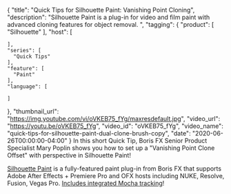 {
  "title": "Quick Tips for Silhouette Paint: Vanishing Point Cloning",
  "description": "Silhouette Paint is a plug-in for video and film paint with advanced cloning features for object removal. ",
  "tagging": {
    "product": [
      "Silhouette"
    ],
    "host": [

    ],
    "series": [
      "Quick Tips"
    ],
    "feature": [
      "Paint"
    ],
    "language": [

    ]
  },
  "thumbnail_url": "https://img.youtube.com/vi/oVKEB75_fYg/maxresdefault.jpg",
  "video_url": "https://youtu.be/oVKEB75_fYg",
  "video_id": "oVKEB75_fYg",
  "video_name": "quick-tips-for-silhouette-paint-dual-clone-brush-copy",
  "date": "2020-06-26T00:00:00-04:00"
}
In this short Quick Tip, Boris FX Senior Product Specialist Mary Poplin shows you how to set up a "Vanishing Point Clone Offset" with perspective in Silhouette Paint!

[Silhouette Paint](https://borisfx.com/products/silhouette-paint/) is a fully-featured paint plug-in from Boris FX that supports Adobe After Effects + Premiere Pro and OFX hosts including NUKE, Resolve, Fusion, Vegas Pro. [Includes integrated Mocha tracking](https://borisfx.com/videos/si-paint-getting-started-motion-tracking-comparison/)!

